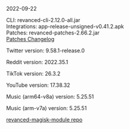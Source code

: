 2022-09-22
  
CLI: revanced-cli-2.12.0-all.jar  
Integrations: app-release-unsigned-v0.41.2.apk  
Patches: revanced-patches-2.66.2.jar  
[Patches Changelog](https://github.com/revanced/revanced-patches/releases/tag/v2.66.2)  

Twitter version: 9.58.1-release.0  

Reddit version: 2022.35.1  

TikTok version: 26.3.2  

YouTube version: 17.38.32  

Music (arm64-v8a) version: 5.25.51  

Music (arm-v7a) version: 5.25.51  

[revanced-magisk-module repo](https://github.com/j-hc/revanced-magisk-module)
